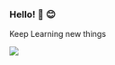### Hello! :wave: :blush:

Keep Learning new things

<a href="https://wakatime.com"><img src="https://wakatime.com/share/@9f1fefbf-2907-49e8-bff1-968ff54dfefb/c899679f-1e20-4960-a8f4-24dafe4c130c.png" /></a>
